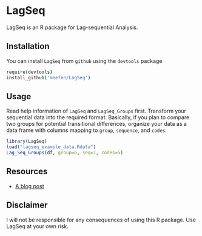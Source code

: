 # LagSeq

LagSeq is an R package for Lag-sequential Analysis.

## Installation

You can install `LagSeq` from `github` using the `devtools` package

```coffee
require(devtools)
install_github('meefen/LagSeq')
```

## Usage

Read help information of `LagSeq` and `LagSeq_Groups` first. Transform your sequential data into the required format. Basically, if you plan to compare two groups for potential transitional differences, organize your data as a data frame with columns mapping to `group`, `sequence`, and `codes`. 

```r
library(LagSeq)
load("lagseq_example_data.Rdata")
Lag_Seq_Groups(df, group=6, seq=1, codes=5)
```

## Resources

- [A blog post](http://meefen.github.io/blog/2014/04/17/temporailty-in-dialogues/)


## Disclaimer

I will not be responsible for any consequences of using this R package. Use LagSeq at your own risk.
